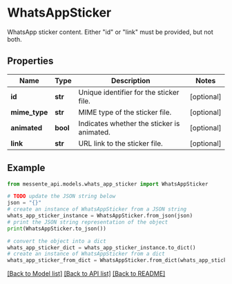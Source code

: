 # WhatsAppSticker

WhatsApp sticker content. Either \"id\" or \"link\" must be provided, but not both.

## Properties

Name | Type | Description | Notes
------------ | ------------- | ------------- | -------------
**id** | **str** | Unique identifier for the sticker file. | [optional] 
**mime_type** | **str** | MIME type of the sticker file. | [optional] 
**animated** | **bool** | Indicates whether the sticker is animated. | [optional] 
**link** | **str** | URL link to the sticker file. | [optional] 

## Example

```python
from messente_api.models.whats_app_sticker import WhatsAppSticker

# TODO update the JSON string below
json = "{}"
# create an instance of WhatsAppSticker from a JSON string
whats_app_sticker_instance = WhatsAppSticker.from_json(json)
# print the JSON string representation of the object
print(WhatsAppSticker.to_json())

# convert the object into a dict
whats_app_sticker_dict = whats_app_sticker_instance.to_dict()
# create an instance of WhatsAppSticker from a dict
whats_app_sticker_from_dict = WhatsAppSticker.from_dict(whats_app_sticker_dict)
```
[[Back to Model list]](../README.md#documentation-for-models) [[Back to API list]](../README.md#documentation-for-api-endpoints) [[Back to README]](../README.md)


